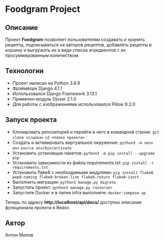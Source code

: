 # Foodgram Project
## Описание
Проект **Foodgram** позволяет пользователям создавать и хранить рецепты,
подписываться на авторов рецептов, добавлять рецепты в корзину и выгружать их
в виде списка игредиентов с их просуммированным количеством.

## Технологии
- Проект написан на Python 3.8.9
- Фрэймворк Django 4.1.1
- Использовался Django Framework 3.13.1
- Применен модуль Djoser 2.1.0
- Для работы с изображениями использовался Pillow 9.2.0

## Запуск проекта

- Клонировать репозиторий и перейти в него в командной строке:
```git clone <ссылка>```
```сd <папка проекта>```
- Cоздать и активировать виртуальное окружение:
```python3 -m venv env```
```source env/bin/activate```
- Установить установщик пакетов:
```python3 -m pip install --upgrade pip```
- Установить зависимости из файла requirements.txt:
```pip install -r requirements.txt```
- Установить flake8 с необходимыми модулями:
```pip install flake8 pep8-naming flake8-broken-line flake8-return flake8-isort```
- Выполнить миграции:
```python3 manage.py migrate```
- Запустить проект:
```python3 manage.py runserver```
- Запустите Docker и в папке infra выполните:
```docker-compose up```

Теперь по адресу **http://localhost/api/docs/** доступно
описание функционала проекта в Redoc

## Автор
Антон Милов
